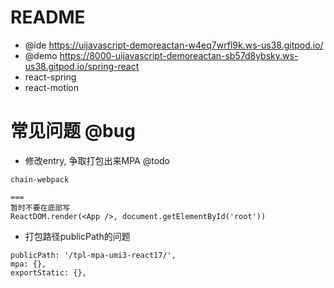 # README

- @ide https://uijavascript-demoreactan-w4eq7wrfl9k.ws-us38.gitpod.io/
- @demo https://8000-uijavascript-demoreactan-sb57d8ybsky.ws-us38.gitpod.io/spring-react
- react-spring
- react-motion

# 常见问题 @bug

- 修改entry, 争取打包出来MPA @todo

```
chain-webpack

===
暂时不要在底部写
ReactDOM.render(<App />, document.getElementById('root'))
```

- 打包路径publicPath的问题

```
publicPath: '/tpl-mpa-umi3-react17/',
mpa: {},
exportStatic: {},
```
